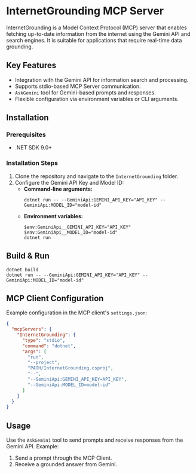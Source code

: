# InternetGrounding MCP Server

InternetGrounding is a Model Context Protocol (MCP) server that enables fetching up-to-date information from the internet using the Gemini API and search engines. It is suitable for applications that require real-time data grounding.

## Key Features

- Integration with the Gemini API for information search and processing.
- Supports stdio-based MCP Server communication.
- `AskGemini` tool for Gemini-based prompts and responses.
- Flexible configuration via environment variables or CLI arguments.

## Installation

### Prerequisites

- .NET SDK 9.0+

### Installation Steps

1. Clone the repository and navigate to the `InternetGrounding` folder.
2. Configure the Gemini API Key and Model ID:
   - **Command-line arguments:**
     ```pwsh
     dotnet run -- --GeminiApi:GEMINI_API_KEY="API_KEY" --GeminiApi:MODEL_ID="model-id"
     ```
   - **Environment variables:**
     ```pwsh
     $env:GeminiApi__GEMINI_API_KEY="API_KEY"
     $env:GeminiApi__MODEL_ID="model-id"
     dotnet run
     ```

## Build & Run

```pwsh
dotnet build
dotnet run -- --GeminiApi:GEMINI_API_KEY="API_KEY" --GeminiApi:MODEL_ID="model-id"
```

## MCP Client Configuration

Example configuration in the MCP client's `settings.json`:

```json
{
  "mcpServers": {
    "InternetGrounding": {
      "type": "stdio",
      "command": "dotnet",
      "args": [
        "run",
        "--project",
        "PATH/InternetGrounding.csproj",
        "--",
        "--GeminiApi:GEMINI_API_KEY=API_KEY",
        "--GeminiApi:MODEL_ID=model-id"
      ]
    }
  }
}
```

## Usage

Use the `AskGemini` tool to send prompts and receive responses from the Gemini API. Example:
1. Send a prompt through the MCP Client.
2. Receive a grounded answer from Gemini.
